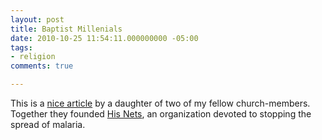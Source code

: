 ```yaml
---
layout: post
title: Baptist Millenials
date: 2010-10-25 11:54:11.000000000 -05:00
tags:
- religion
comments: true

---
```


This is a [nice article](http://www.ethicsdaily.com/news.php?viewStory=16900) by a daughter of two of my fellow church-members. Together they founded [His Nets](http://hisnets.org), an organization devoted to stopping the spread of malaria.

